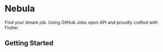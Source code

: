 # Nebula

Find your dream job. Using GitHub Jobs open API and proudly crafted with Flutter.

## Getting Started
